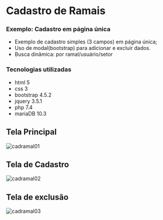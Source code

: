 # Cadastro de Ramais
### Exemplo: Cadastro em página única
- Exemplo de cadastro simples (3 campos) em página única;
- Uso de modal(bootstrap) para adicionar e excluir dados.
- Busca dinâmica: por ramal/usuário/setor

### Tecnologias utilizadas
- html 5
- css 3
- bootstrap 4.5.2
- jquery 3.5.1
- php 7.4
- mariaDB 10.3

## Tela Principal
![cadramal01](https://user-images.githubusercontent.com/7121111/133890289-ddf0e734-d87d-4e0b-a036-56d7142bd3e5.png)

## Tela de Cadastro
![cadramal02](https://user-images.githubusercontent.com/7121111/133890290-706ab4ac-db36-4367-9541-8f25b5394b01.png)

## Tela de exclusão
![cadramal03](https://user-images.githubusercontent.com/7121111/133890291-6b9e08e5-f238-49a8-a46a-b1c234c332c7.png)
